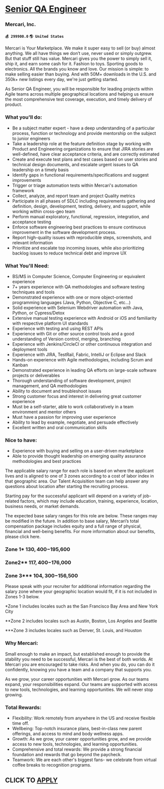 # [Senior QA Engineer](https://www.remotewlb.com/apply/senior-qa-engineer-55323)  
### Mercari, Inc.  
#### `💰 299900.0` `🌎 United States`  

Mercari is Your Marketplace. We make it super easy to sell (or buy) almost anything. We all have things we don’t use, never used or simply outgrew. But that stuff still has value. Mercari gives you the power to simply sell it, ship it, and earn some cash for it. Fashion to toys. Sporting goods to electronics. All the brands you know and love. Our mission is simple: to make selling easier than buying. And with 50M+ downloads in the U.S. and 350k+ new listings every day, we're just getting started.

As Senior QA Engineer, you will be responsible for leading projects within Agile teams across multiple geographical locations and helping us ensure the most comprehensive test coverage, execution, and timely delivery of product.

### What you'll do:

  * Be a subject matter expert - have a deep understanding of a particular process, function or technology and provide mentorship on the subject to junior engineers
  * Take a leadership role at the feature definition stage by working with Product and Engineering organizations to ensure that JIRA stories are well-defined, have clear acceptance criteria, and are correctly estimated
  * Create and execute test plans and test cases based on user stories and technical design documents, and escalate urgent issues to QA leadership on a timely basis
  * Identify gaps in functional requirements/specifications and suggest improvements
  * Trigger or triage automation tests within Mercari's automation framework
  * Collect, analyze, and report team and project Quality metrics
  * Participate in all phases of SDLC including requirements gathering and definition, design, development, testing, delivery, and support, while working within cross-geo team
  * Perform manual exploratory, functional, regression, integration, and acceptance testing
  * Enforce software engineering best practices to ensure continuous improvement in the software development process.
  * Report high-quality issues with reproducible steps, screenshots, and relevant information
  * Prioritize and escalate top incoming issues, while also prioritizing backlog issues to reduce technical debt and improve UX

### What You'll Need:

  * BS/MS in Computer Science, Computer Engineering or equivalent experience
  * 7+ years experience with QA methodologies and software testing techniques and tools
  * Demonstrated experience with one or more object-oriented programming languages (Java, Python, Objective C, etc…)
  * Solid experience with Selenium Webdriver automation with Java, Python, or Cypress/Detox
  * Extensive manual testing experience with Android or iOS and familiarity with respective platform UI standards
  * Experience with testing and using REST APIs
  * Experience with Git or other source control tools and a good understanding of Version control, merging, branching
  * Experience with Jenkins/CircleCI or other continuous integration and deployment tools
  * Experience with JIRA, TestRail, Fabric, IntelliJ or Eclipse and Slack
  * Hands-on experience with Agile methodologies, including Scrum and Kanban
  * Demonstrated experience in leading QA efforts on large-scale software projects or deliverables
  * Thorough understanding of software development, project management, and QA methodologies
  * Ability to document and troubleshoot issues 
  * Strong customer focus and interest in delivering great customer experience
  * Must be a self-starter, able to work collaboratively in a team environment and mentor others
  * Must have a passion for improving user experience
  * Ability to lead by example, negotiate, and persuade effectively
  * Excellent written and oral communication skills

### Nice to have:

  * Experience with buying and selling on a user-driven marketplace
  * Able to provide thought leadership on emerging quality assurance methodologies and best practices

The applicable salary range for each role is based on where the applicant lives and is aligned to one of 3 zones according to a cost of labor index in that geographic area. Our Talent Acquisition team can help answer any questions about location after starting the recruiting process.

Starting pay for the successful applicant will depend on a variety of job-related factors, which may include education, training, experience, location, business needs, or market demands.

The expected base salary ranges for this role are below. These ranges may be modified in the future. In addition to base salary, Mercari’s total compensation package includes equity and a full range of physical, financial and well-being benefits. For more information about our benefits, please click here.

### Zone 1* $130,400-$195,600

### Zone2** $117,400-$176,000

### Zone 3*** $104,300-$156,500

Please speak with your recruiter for additional information regarding the salary zone where your geographic location would fit, if it is not included in Zones 1-3 below.

*Zone 1 includes locales such as the San Francisco Bay Area and New York City

**Zone 2 includes locales such as Austin, Boston, Los Angeles and Seattle

***Zone 3 includes locales such as Denver, St. Louis, and Houston

### Why Mercari:

Small enough to make an impact, but established enough to provide the stability you need to be successful, Mercari is the best of both worlds. At Mercari you are encouraged to take risks. And when you do, you can do it confidently, knowing you have a team and a company that supports you.

As we grow, your career opportunities with Mercari grow. As our teams expand, your responsibilities expand. Our teams are supported with access to new tools, technologies, and learning opportunities. We will never stop growing.

### Total Rewards:

  * Flexibility: Work remotely from anywhere in the US and receive flexible time off. 
  * Wellbeing: Top-notch insurance plans, best-in-class new parent offerings, and access to mind and body wellness apps.
  * Growth: As we grow, your career opportunities grow, and we provide access to new tools, technologies, and learning opportunities.
  * Comprehensive and total rewards: We provide a strong financial foundation and rewards that go beyond the paycheck.
  * Teamwork: We are each other's biggest fans- we celebrate from virtual coffee breaks to recognition programs.

  
## CLICK TO [APPLY](https://www.remotewlb.com/apply/senior-qa-engineer-55323)

